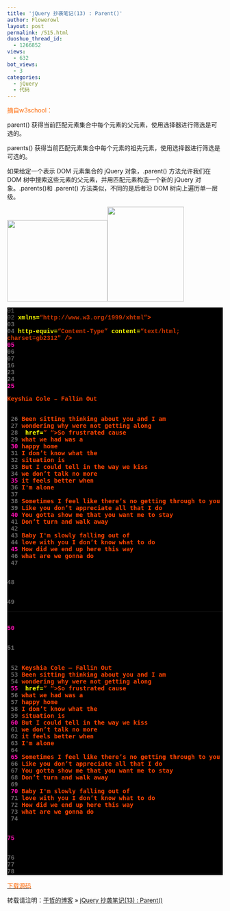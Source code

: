 ```yaml
---
title: 'jQuery 抄袭笔记(13) : Parent()'
author: Flowerowl
layout: post
permalink: /515.html
duoshuo_thread_id:
  - 1266852
views:
  - 632
bot_views:
  - 3
categories:
  - jQuery
  - 代码
---
```

<span style="color: #ff6600;">摘自w3school：</span>

parent() 获得当前匹配元素集合中每个元素的父元素，使用选择器进行筛选是可选的。

parents() 获得当前匹配元素集合中每个元素的祖先元素，使用选择器进行筛选是可选的。

如果给定一个表示 DOM 元素集合的 jQuery 对象，.parent() 方法允许我们在 DOM 树中搜索这些元素的父元素，并用匹配元素构造一个新的 jQuery 对象。.parents()和 .parent() 方法类似，不同的是后者沿 DOM 树向上遍历单一层级。

<img class="aligncenter size-full wp-image-516" title="Lazynight | 夜阑" src="http://lazynight.me/wp-content/uploads/2011/10/20111016072103.jpg" alt="" width="234" height="190" /><img class="aligncenter size-full wp-image-517" title="Lazynight | 夜阑" src="http://lazynight.me/wp-content/uploads/2011/10/20111016072114.jpg" alt="" width="179" height="221" />

<div class="source" style="font-family: '[object HTMLOptionElement]', Consolas, 'Lucida Console', 'Courier New'; color: #c0c0c0; background-color: #000000;">
  <span style="color: #696969;">01</span> <span style="color: #ffffff;"><!DOCTYPE html PUBLIC &#8220;-//W3C//DTD XHTML 1.0 Transitional//EN&#8221; &#8220;http://www.w3.org/TR/xhtml1/DTD/xhtml1-transitional.dtd&#8221;></span><br /> <span style="color: #696969;">02</span> <span style="color: #ff4400; font-weight: bold;"><html</span> <span style="color: #ffff00;">xmlns=</span><span style="color: #d13800;">&#8220;http://www.w3.org/1999/xhtml&#8221;</span><span style="color: #ff4400; font-weight: bold;">></span><br /> <span style="color: #696969;">03</span> <span style="color: #ff4400; font-weight: bold;"><head></span><br /> <span style="color: #696969;">04</span> <span style="color: #ff4400; font-weight: bold;"><meta</span> <span style="color: #ffff00;">http-equiv=</span><span style="color: #d13800;">&#8220;Content-Type&#8221;</span> <span style="color: #ffff00;">content=</span><span style="color: #d13800;">&#8220;text/html; charset=gb2312&#8243;</span> <span style="color: #ff4400; font-weight: bold;">/></span><br /> <span style="color: #f810b0;">05</span> <span style="color: #ff4400; font-weight: bold;"><title></span>Hello Lazynight!<span style="color: #ff4400; font-weight: bold;"></title></span><br /> <span style="color: #696969;">06</span> <span style="color: #ff4400; font-weight: bold;"><script </span><span style="color: #ffff00;">type=</span><span style="color: #d13800;">&#8220;text/javascript&#8221;</span> <span style="color: #ffff00;">src=</span><span style="color: #d13800;">&#8220;jquery-1.1.3.pack.js&#8221;</span><span style="color: #ff4400; font-weight: bold;">></script></span><br /> <span style="color: #696969;">07</span> <span style="color: #ff4400; font-weight: bold;"><script </span><span style="color: #ffff00;">type=</span><span style="color: #d13800;">&#8220;text/javascript&#8221;</span><span style="color: #ff4400; font-weight: bold;">></span><br /> <span style="color: #696969;">08</span> <span style="color: #c0c0c0;">$</span>(<span style="color: #c0c0c0;">document</span><span style="color: #c0c0c0;">).</span><span style="color: #c0c0c0;">ready</span>(<span style="color: #ff4400; font-weight: bold;">function</span><span style="color: #c0c0c0;">(){</span><br /> <span style="color: #696969;">09</span> <span style="color: #c0c0c0;">$</span>(<span style="color: #d13800;">&#8220;a&#8221;</span><span style="color: #c0c0c0;">).</span><span style="color: #c0c0c0;">hover</span>(<span style="color: #ff4400; font-weight: bold;">function</span><span style="color: #c0c0c0;">(){</span><br /> <span style="color: #f810b0;">10</span>     <span style="color: #c0c0c0;">$</span>(<span style="color: #ff4400; font-weight: bold;">this</span><span style="color: #c0c0c0;">).</span><span style="color: #c0c0c0;">parent</span><span style="color: #c0c0c0;">().</span><span style="color: #c0c0c0;">addClass</span>(<span style="color: #d13800;">&#8220;highlight&#8221;</span><span style="color: #c0c0c0;">);}</span><br /> <span style="color: #696969;">11</span>     <span style="color: #c0c0c0;">,</span><span style="color: #ff4400; font-weight: bold;">function</span><span style="color: #c0c0c0;">(){</span><br /> <span style="color: #696969;">12</span>     <span style="color: #c0c0c0;">$</span>(<span style="color: #ff4400; font-weight: bold;">this</span><span style="color: #c0c0c0;">).</span><span style="color: #c0c0c0;">parent</span><span style="color: #c0c0c0;">().</span><span style="color: #c0c0c0;">removeClass</span>(<span style="color: #d13800;">&#8220;highlight&#8221;</span><span style="color: #c0c0c0;">);}</span><br /> <span style="color: #696969;">13</span>     );<br /> <span style="color: #696969;">14</span> <span style="color: #c0c0c0;">});</span><br /> <span style="color: #f810b0;">15</span> <span style="color: #ff4400; font-weight: bold;"></script></span><br /> <span style="color: #696969;">16</span> <span style="color: #ff4400; font-weight: bold;"><style></span><br /> <span style="color: #696969;">17</span> <span style="color: #c0c0c0;">.highlight</span><span style="color: #c0c0c0;">{</span><br /> <span style="color: #696969;">18</span> <span style="color: #ff4400; font-weight: bold;">background</span><span style="color: #c0c0c0;">:</span><span style="color: #c0c0c0;">#000</span>;<br /> <span style="color: #696969;">19</span> <span style="color: #ff4400; font-weight: bold;">color</span><span style="color: #c0c0c0;">:</span><span style="color: #c0c0c0;">#fff</span>;<br /> <span style="color: #f810b0;">20</span> <span style="color: #ff4400; font-weight: bold;">border</span><span style="color: #c0c0c0;">:</span><span style="color: #c0c0c0;">1px</span> <span style="color: #ff4400; font-weight: bold;">solid</span>;<br /> <span style="color: #696969;">21</span> <span style="color: #c0c0c0;">}</span><br /> <span style="color: #696969;">22</span> <span style="color: #ff4400; font-weight: bold;"></style></span><br /> <span style="color: #696969;">23</span> <span style="color: #ff4400; font-weight: bold;"></head></span><br /> <span style="color: #696969;">24</span> <span style="color: #ff4400; font-weight: bold;"><body></span><br /> <span style="color: #f810b0;">25</span> <span style="color: #ff4400; font-weight: bold;"><p></span>Keyshia Cole &#8211; Fallin Out<span style="color: #ff4400; font-weight: bold;"><p><pre></span><br /> <span style="color: #696969;">26</span> Been sitting thinking about you and I am<br /> <span style="color: #696969;">27</span> wondering why were not getting along<br /> <span style="color: #696969;">28</span> <span style="color: #ff4400; font-weight: bold;"><a</span> <span style="color: #ffff00;">href=</span><span style="color: #d13800;">&#8221; &#8220;</span><span style="color: #ff4400; font-weight: bold;">></span>So frustrated cause<span style="color: #ff4400; font-weight: bold;"></a></span><br /> <span style="color: #696969;">29</span> what we had was a<br /> <span style="color: #f810b0;">30</span> happy home<br /> <span style="color: #696969;">31</span> I don&#8217;t know what the<br /> <span style="color: #696969;">32</span> situation is<br /> <span style="color: #696969;">33</span> But I could tell in the way we kiss<br /> <span style="color: #696969;">34</span> we don&#8217;t talk no more<br /> <span style="color: #f810b0;">35</span> it feels better when<br /> <span style="color: #696969;">36</span> I'm alone<br /> <span style="color: #696969;">37</span><br /> <span style="color: #696969;">38</span> Sometimes I feel like there&#8217;s no getting through to you<br /> <span style="color: #696969;">39</span> Like you don&#8217;t appreciate all that I do<br /> <span style="color: #f810b0;">40</span> You gotta show me that you want me to stay<br /> <span style="color: #696969;">41</span> Don&#8217;t turn and walk away<br /> <span style="color: #696969;">42</span><br /> <span style="color: #696969;">43</span> Baby I'm slowly falling out of<br /> <span style="color: #696969;">44</span> love with you I don&#8217;t know what to do<br /> <span style="color: #f810b0;">45</span> How did we end up here this way<br /> <span style="color: #696969;">46</span> what are we gonna do<br /> <span style="color: #696969;">47</span> <span style="color: #ff4400; font-weight: bold;"></pre></span><br /> <span style="color: #696969;">48</span> <span style="color: #ff4400; font-weight: bold;"></p></p></span><br /> <span style="color: #696969;">49</span> <span style="color: #ff4400; font-weight: bold;"><hr></span><br /> <span style="color: #f810b0;">50</span> <span style="color: #ff4400; font-weight: bold;"><p></span><br /> <span style="color: #696969;">51</span> <span style="color: #ff4400; font-weight: bold;"><pre></span><br /> <span style="color: #696969;">52</span> Keyshia Cole &#8211; Fallin Out<br /> <span style="color: #696969;">53</span> Been sitting thinking about you and I am<br /> <span style="color: #696969;">54</span> wondering why were not getting along<br /> <span style="color: #f810b0;">55</span> <span style="color: #ff4400; font-weight: bold;"><a</span> <span style="color: #ffff00;">href=</span><span style="color: #d13800;">&#8221; &#8220;</span><span style="color: #ff4400; font-weight: bold;">></span>So frustrated cause<span style="color: #ff4400; font-weight: bold;"></a></span><br /> <span style="color: #696969;">56</span> what we had was a<br /> <span style="color: #696969;">57</span> happy home<br /> <span style="color: #696969;">58</span> I don&#8217;t know what the<br /> <span style="color: #696969;">59</span> situation is<br /> <span style="color: #f810b0;">60</span> But I could tell in the way we kiss<br /> <span style="color: #696969;">61</span> we don&#8217;t talk no more<br /> <span style="color: #696969;">62</span> it feels better when<br /> <span style="color: #696969;">63</span> I'm alone<br /> <span style="color: #696969;">64</span><br /> <span style="color: #f810b0;">65</span> Sometimes I feel like there&#8217;s no getting through to you<br /> <span style="color: #696969;">66</span> Like you don&#8217;t appreciate all that I do<br /> <span style="color: #696969;">67</span> You gotta show me that you want me to stay<br /> <span style="color: #696969;">68</span> Don&#8217;t turn and walk away<br /> <span style="color: #696969;">69</span><br /> <span style="color: #f810b0;">70</span> Baby I'm slowly falling out of<br /> <span style="color: #696969;">71</span> love with you I don&#8217;t know what to do<br /> <span style="color: #696969;">72</span> How did we end up here this way<br /> <span style="color: #696969;">73</span> what are we gonna do<br /> <span style="color: #696969;">74</span> <span style="color: #ff4400; font-weight: bold;"></pre></span><br /> <span style="color: #f810b0;">75</span> <span style="color: #ff4400; font-weight: bold;"></p></span><br /> <span style="color: #696969;">76</span><br /> <span style="color: #696969;">77</span> <span style="color: #ff4400; font-weight: bold;"></body></span><br /> <span style="color: #696969;">78</span> <span style="color: #ff4400; font-weight: bold;"></html></span>
</div>

<span style="color: #ff6600;"><a href="http://down.qiannao.com/space/file/flowerowl/-4e0a-4f20-5206-4eab/Lazy13_parents.rar/.page" target="_blank"><span style="color: #ff6600;">下载源码</span></a></span>

转载请注明：[于哲的博客][1] &raquo; [jQuery 抄袭笔记(13) : Parent()][2]

 [1]: http://lazynight.me
 [2]: http://lazynight.me/515.html